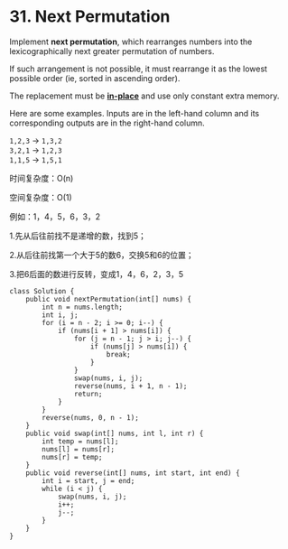 # 31. Next Permutation

Implement **next permutation**, which rearranges numbers into the lexicographically next greater permutation of numbers.

If such arrangement is not possible, it must rearrange it as the lowest possible order \(ie, sorted in ascending order\).

The replacement must be [**in-place**](http://en.wikipedia.org/wiki/In-place_algorithm) and use only constant extra memory.

Here are some examples. Inputs are in the left-hand column and its corresponding outputs are in the right-hand column.

`1,2,3` → `1,3,2`  
`3,2,1` → `1,2,3`  
`1,1,5` → `1,5,1`

时间复杂度：O\(n\)

空间复杂度：O\(1\)

例如：1，4，5，6，3，2

1.先从后往前找不是递增的数，找到5；

2.从后往前找第一个大于5的数6，交换5和6的位置；

3.把6后面的数进行反转，变成1，4，6，2，3，5

```text
class Solution {
    public void nextPermutation(int[] nums) {
        int n = nums.length;
        int i, j;
        for (i = n - 2; i >= 0; i--) {
            if (nums[i + 1] > nums[i]) {
                for (j = n - 1; j > i; j--) {
                    if (nums[j] > nums[i]) {
                        break;
                    }
                }
                swap(nums, i, j);
                reverse(nums, i + 1, n - 1);
                return;
            }
        }
        reverse(nums, 0, n - 1);
    }
    public void swap(int[] nums, int l, int r) {
        int temp = nums[l];
        nums[l] = nums[r];
        nums[r] = temp;
    }
    public void reverse(int[] nums, int start, int end) {
        int i = start, j = end;
        while (i < j) {
            swap(nums, i, j);
            i++;
            j--;
        }
    }
}
```

